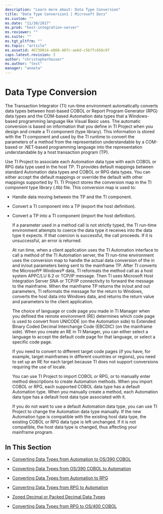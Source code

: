```yaml
---
description: "Learn more about: Data Type Conversion"
title: "Data Type Conversion1 | Microsoft Docs"
ms.custom: ""
ms.date: "11/30/2017"
ms.prod: "host-integration-server"
ms.reviewer: ""
ms.suite: ""
ms.tgt_pltfrm: ""
ms.topic: "article"
ms.assetid: 46739014-e868-407c-ae6d-c5b7fc656c97
caps.latest.revision: 3
author: "christopherhouser"
ms.author: "test"
manager: "anneta"
---
```

# Data Type Conversion
The Transaction Integrator (TI) run-time environment automatically converts data types between host-based COBOL or Report Program Generator (RPG) data types and the COM-based Automation data types that a Windows-based programming language like Visual Basic uses. The automatic conversion is based on information that you define in TI Project when you design and create a TI component (type library). This information is stored with the TI component and used by the TI runtime to convert the parameters of a method from the representation understandable by a COM-based or .NET-based programming language into the representation understandable by a host transaction program (TP).  
  
 Use TI Project to associate each Automation data type with each COBOL or RPG data type used in the host TP. TI provides default mappings between standard Automation data types and COBOL or RPG data types. You can either accept the default mappings or override the default with other mappings supported by TI. TI Project stores the conversion map in the TI component type library (.tlb) file. This conversion map is used to:  
  
- Handle data moving between the TP and the TI component.  
  
- Convert a TI component into a TP (export the host definition).  
  
- Convert a TP into a TI component (import the host definition).  
  
  If a parameter used in a method call is not strictly typed, the TI run-time environment attempts to coerce the data type it receives into the data type it expects. If that coercion is successful, the call proceeds. If it is unsuccessful, an error is returned.  
  
  At run time, when a client application uses the TI Automation interface to call a method of the TI Automation server, the TI run-time environment uses the conversion map to handle the actual data conversion of the in and in/out parameters being sent to the mainframe TP. After TI converts the Microsoft® Windows® data, TI reformats the method call as a host system APPC/LU 6.2 or TCP/IP message. Then TI uses Microsoft Host Integration Server SNA or TCP/IP connectivity to forward the message to the mainframe. When the mainframe TP returns the in/out and out parameters, TI reformats the message for the return to Windows, converts the host data into Windows data, and returns the return value and parameters to the client application.  
  
  The choice of language or code page you made in TI Manager when you defined the remote environment (RE) determines which code page is used to convert from UNICODE (on the Automation side) to Extended Binary Coded Decimal Interchange Code (EBCDIC) (on the mainframe side). When you create an RE in TI Manager, you can either select a language to accept the default code page for that language, or select a specific code page.  
  
  If you need to convert to different target code pages (if you have, for example, target mainframes in different countries or regions), you need to set up an RE for each target because TI does not support conversions requiring the use of locale.  
  
  You can use TI Project to import COBOL or RPG, or to manually enter method descriptions to create Automation methods. When you import COBOL or RPG, each supported COBOL data type has a default Automation type. When you manually create a method, each Automation data type has a default host data type associated with it.  
  
  If you do not want to use a default Automation data type, you can use TI Project to change the Automation data type manually. If the new Automation type is compatible with the existing host data type, the existing COBOL or RPG data type is left unchanged. If it is not compatible, the host data type is changed, thus affecting your mainframe program.  
  
## In This Section  
  
-   [Converting Data Types from Automation to OS/390 COBOL](../core/converting-data-types-from-automation-to-os-390-cobol]2.md)  
  
-   [Converting Data Types from OS/390 COBOL to Automation](../core/converting-data-types-from-os-390-cobol-to-automation2.md)  
  
-   [Converting Data Types from Automation to RPG](../core/converting-data-types-from-automation-to-rpg1.md)  
  
-   [Converting Data Types from RPG to Automation](../core/converting-data-types-from-rpg-to-automation1.md)  
  
-   [Zoned Decimal or Packed Decimal Data Types](../core/zoned-decimal-or-packed-decimal-data-types1.md)  
  
-   [Converting Data Types from RPG to OS/400 COBOL](../core/converting-data-types-from-rpg-to-os-400-cobol2.md)
